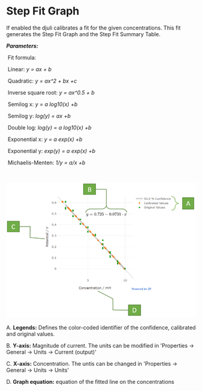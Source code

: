 # Step Fit Graph

If enabled the djuli calibrates a fit for the given concentrations. This fit generates the Step Fit Graph and the Step Fit Summary Table.

***Parameters:***

​		Fit formula: 

​				Linear: *y = ax + b*

​				Quadratic: *y = ax^2 + bx +c*

​				Inverse square root: *y = ax^0.5 + b*

​				Semilog x: *y = a log10(x) +b*

​				Semilog y: *log(y) = ax +b*

​				Double log: *log(y) = a log10(x) +b*

​				Exponential x: *y = a exp(x) +b*

​				Exponential y: *exp(y) = a exp(x) +b*

​				Michaelis-Menten: *1/y = a/x +b*

​		

![](StepFitGraph.png)

A. **Legends:** Defines the color-coded identifier of the confidence, calibrated and original values.

B. **Y-axis:** Magnitude of current. The units can be modified in 'Properties -> General -> Units -> Current (output)'

C. **X-axis:** Concentration. The untis can be changed in 'Properties -> General -> Units -> Units'

D. **Graph equation:** equation of the fitted line on the concentrations
